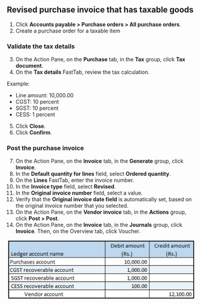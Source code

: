 
## Revised purchase invoice that has taxable goods

1. Click **Accounts payable > Purchase orders > All purchase orders**.
2. Create a purchase order for a taxable item

### Validate the tax details

3. On the Action Pane, on the **Purchase** tab, in the **Tax** group, click **Tax document**.
4. On the **Tax details** FastTab, review the tax calculation.

Example:

- Line amount: 10,000.00
- CGST: 10 percent
- SGST: 10 percent
- CESS: 1 percent

5. Click **Close**.
6. Click **Confirm**.

### Post the purchase invoice

7. On the Action Pane, on the **Invoice** tab, in the **Generate** group, click **Invoice**.
8. In the **Default quantity for lines** field, select **Ordered quantity**.
9. On the **Lines** FastTab, enter the invoice number.
10. In the **Invoice type** field, select **Revised**.
11. In the **Original invoice number** field, select a value.
12. Verify that the **Original invoice date field** is automatically set, based on the original invoice number that you selected.
13. On the Action Pane, on the **Vendor invoice** tab, in the **Actions** group, click **Post > Post**.
14. On the Action Pane, on the **Invoice** tab, in the **Journals** group, click **Invoice**. Then, on the Overview tab, click Voucher.

![](media/GST-Whitepaper/Annotation-2019-05-16-103252.png)



